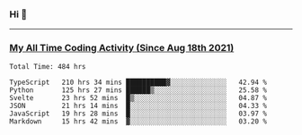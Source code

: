 ### Hi 🙂

---

### <a href="https://wakatime.com/@Eroxl">My All Time Coding Activity (Since Aug 18th 2021)</a>
<!--START_SECTION:waka-->

```text
Total Time: 484 hrs

TypeScript   210 hrs 34 mins ██████████▓░░░░░░░░░░░░░░   42.94 %
Python       125 hrs 27 mins ██████▒░░░░░░░░░░░░░░░░░░   25.58 %
Svelte       23 hrs 52 mins  █▒░░░░░░░░░░░░░░░░░░░░░░░   04.87 %
JSON         21 hrs 14 mins  █░░░░░░░░░░░░░░░░░░░░░░░░   04.33 %
JavaScript   19 hrs 28 mins  █░░░░░░░░░░░░░░░░░░░░░░░░   03.97 %
Markdown     15 hrs 42 mins  ▓░░░░░░░░░░░░░░░░░░░░░░░░   03.20 %
```

<!--END_SECTION:waka-->
